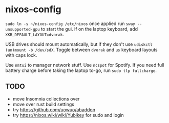 # nixos-config

`sudo ln -s ~/nixos-config /etc/nixos`
once applied run `sway --unsupported-gpu` to start the gui. If on the laptop keyboard, add `XKB_DEFAULT_LAYOUT=dvorak`.

USB drives should mount automatically, but if they don't use `udiskctl (un)mount -b /dev/sdX`.
Toggle between `dvorak` and `us` keyboard layouts with caps lock.

Use `nmtui` to manager network stuff.
Use `ncspot` for Spotify.
If you need full battery charge before taking the laptop to-go, run `sudo tlp fullcharge`.

## TODO

- move Insomnia collections over
- move over rust build settings
- try https://github.com/uowuo/abaddon
- try https://nixos.wiki/wiki/Yubikey for sudo and login
